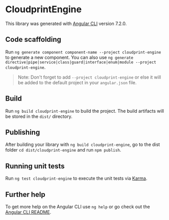 # CloudprintEngine

This library was generated with [Angular CLI](https://github.com/angular/angular-cli) version 7.2.0.

## Code scaffolding

Run `ng generate component component-name --project cloudprint-engine` to generate a new component. You can also use `ng generate directive|pipe|service|class|guard|interface|enum|module --project cloudprint-engine`.
> Note: Don't forget to add `--project cloudprint-engine` or else it will be added to the default project in your `angular.json` file. 

## Build

Run `ng build cloudprint-engine` to build the project. The build artifacts will be stored in the `dist/` directory.

## Publishing

After building your library with `ng build cloudprint-engine`, go to the dist folder `cd dist/cloudprint-engine` and run `npm publish`.

## Running unit tests

Run `ng test cloudprint-engine` to execute the unit tests via [Karma](https://karma-runner.github.io).

## Further help

To get more help on the Angular CLI use `ng help` or go check out the [Angular CLI README](https://github.com/angular/angular-cli/blob/master/README.md).
